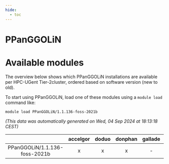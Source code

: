 ```yaml
---
hide:
  - toc
---
```


PPanGGOLiN
==========

# Available modules


The overview below shows which PPanGGOLiN installations are available per HPC-UGent Tier-2cluster, ordered based on software version (new to old).

To start using PPanGGOLiN, load one of these modules using a `module load` command like:

```shell
module load PPanGGOLiN/1.1.136-foss-2021b
```

*(This data was automatically generated on Wed, 04 Sep 2024 at 18:13:18 CEST)*  

| |accelgor|doduo|donphan|gallade|joltik|shinx|skitty|
| :---: | :---: | :---: | :---: | :---: | :---: | :---: | :---: |
|PPanGGOLiN/1.1.136-foss-2021b|x|x|x|-|x|-|x|
